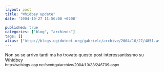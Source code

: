 ```yaml
---
layout: post
title: "Whidbey update"
date: '2004-10-27 11:56:00 +0200'

published: true
categories: ["blog", "archives"]
tags: []
alias: ["http://blogs.ugidotnet.org/gabrielc/archive/2004/10/27/4851.aspx"]
---
```


<!-- more -->

<div xmlns="http://www.w3.org/1999/xhtml">Non so se arrivo tardi ma ho trovato questo post interessantissmo su Whidbey</div>
<div xmlns="http://www.w3.org/1999/xhtml" style="PADDING-RIGHT: 0in; MARGIN-TOP: 0in; PADDING-LEFT: 0in; FONT-SIZE: 12pt; MARGIN-BOTTOM: 0pt"><span style="FONT-SIZE: 10pt"><font face="Arial">http://weblogs.asp.net/scottgu/archive/2004/10/23/246709.aspx</font></span></div>
